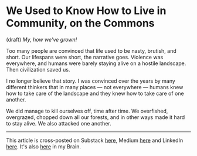 # We Used to Know How to Live in Community, on the Commons 
(draft) 
*My, how we've grown! </irony>* 

Too many people are convinced that life used to be nasty, brutish, and short. Our lifespans were short, the narrative goes. Violence was everywhere, and humans were barely staying alive on a hostile landscape. Then civilization saved us. 

I no longer believe that story. I was convinced over the years by many different thinkers that in many places — not everywhere — humans knew how to take care of the landscape and they knew how to take care of one another.

We did manage to kill ourselves off, time after time. We overfished, overgrazed, chopped down all our forests, and in other ways made it hard to stay alive. We also attacked one another.



--- 
This article is cross-posted on Substack [here](), Medium [here]() and LinkedIn [here](). It's also [here]() in my Brain.  
